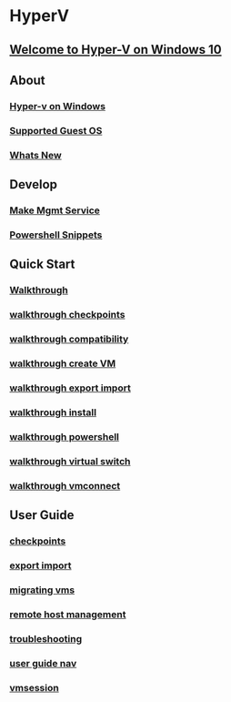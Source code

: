 # HyperV
## [Welcome to Hyper-V on Windows 10](windows_welcome.md)
## About
### [Hyper-v on Windows](about/hyperv_on_windows_new.md)
### [Supported Guest OS](about/supported_guest_os.md)
### [Whats New](about/whats_new.md)
## Develop
### [Make Mgmt Service](develop/make_mgmt_service.md)
### [Powershell Snippets](develop/powershell_snippets.md)
## Quick Start
### [Walkthrough](quick_start/walkthrough.md)
### [walkthrough checkpoints](quick_start/walkthrough_checkpoints.md)
### [walkthrough compatibility](quick_start/walkthrough_compatibility.md)
### [walkthrough create VM](quick_start/walkthrough_create_vm.md)
### [walkthrough export import](quick_start/walkthrough_export_import.md)
### [walkthrough install](quick_start/walkthrough_install.md)
### [walkthrough powershell](quick_start/walkthrough_powershell.md)
### [walkthrough virtual switch](quick_start/walkthrough_virtual_switch.md)
### [walkthrough vmconnect](quick_start/walkthrough_vmconnect.md)
## User Guide
### [checkpoints](user_guide/checkpoints.md)
### [export import](user_guide/export_import.md)
### [migrating vms](user_guide/migrating_vms.md)
### [remote host management](user_guide/remote_host_management.md)
### [troubleshooting](user_guide/troubleshooting.md)
### [user guide nav](user_guide/user_guide_nav.md)
### [vmsession](user_guide/vmsession.md)
